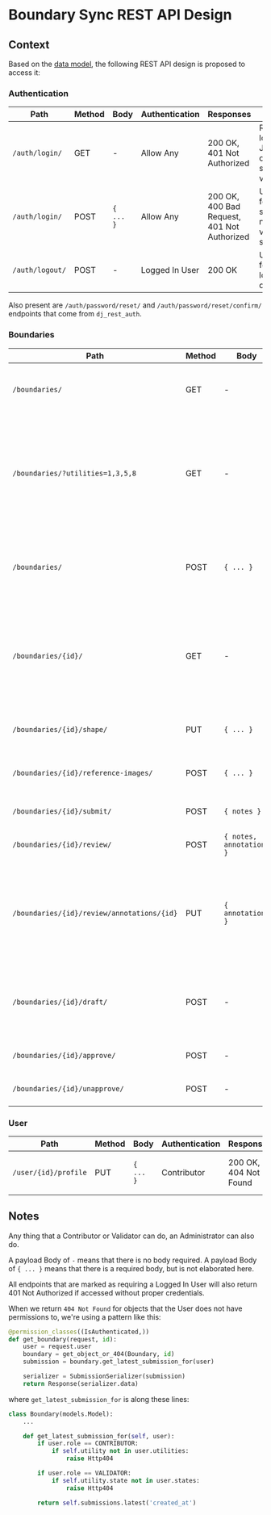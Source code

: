 # Boundary Sync REST API Design

## Context

Based on the [data model](./adr-001-data-models.md), the following REST API design is proposed to access it:

### Authentication

| Path            | Method | Body      | Authentication | Responses                                             | Notes                                        |
| --------------- | ------ | --------- | -------------- | ----------------------------------------------------- | -------------------------------------------- |
| `/auth/login/`  | GET    | -         | Allow Any      | 200 OK,<br />401 Not Authorized                       | Returns loging JSON if current session valid |
| `/auth/login/`  | POST   | `{ ... }` | Allow Any      | 200 OK,<br />400 Bad Request,<br />401 Not Authorized | Used for starting new valid session          |
| `/auth/logout/` | POST   | -         | Logged In User | 200 OK                                                | Used for logging out                         |

Also present are `/auth/password/reset/` and `/auth/password/reset/confirm/` endpoints that come from `dj_rest_auth`.

### Boundaries

| Path                                       | Method | Body                     | Authentication | Responses                                                  | Notes                                                                                                              |
| ------------------------------------------ | ------ | ------------------------ | -------------- | ---------------------------------------------------------- | ------------------------------------------------------------------------------------------------------------------ |
| `/boundaries/`                             | GET    | -                        | Logged In User | 200 OK                                                     | Returns list of all boundaries the user has access to                                                              |
| `/boundaries/?utilities=1,3,5,8`           | GET    | -                        | Logged In User | 200 OK,<br />401 Not Authorized                            | Returns list of boundaries in the given utilities. If the user does not have access to that utility, returns a 401 |
| `/boundaries/`                             | POST   | `{ ... }`                | Contributor    | 201 Created,<br />400 Bad Request,<br />401 Not Authorized | Creates a new boundary if the payload is correct and the user is authorized                                        |
| `/boundaries/{id}/`                        | GET    | -                        | Logged In User | 200 OK,<br />404 Not Found                                 | Returns boundary details if the user has access to it, else 404s. Includes all details about the boundary.         |
| `/boundaries/{id}/shape/`                  | PUT    | `{ ... }`                | Contributor    | 200 OK,<br />404 Not Found                                 | Updates the latest submission's shape                                                                              |
| `/boundaries/{id}/reference-images/`       | POST   | `{ ... }`                | Contributor    | 200 OK,<br />404 Not Found                                 | Adds a new reference image to the boundary                                                                         |
| `/boundaries/{id}/submit/`                 | POST   | `{ notes }`              | Contributor    | 200 OK,<br />404 Not Found                                 | Submits the boundary                                                                                               |
| `/boundaries/{id}/review/`                 | POST   | `{ notes, annotations }` | Validator      | 200 OK,<br />404 Not Found                                 | Reviews a boundary                                                                                                 |
| `/boundaries/{id}/review/annotations/{id}` | PUT    | `{ annotation }`         | Validator      | 200 OK,<br />404 Not Found                                 | Updates an annotation in the latest review. Older reviews are read-only, so no need to specify review id.          |
| `/boundaries/{id}/draft/`                  | POST   | -                        | Contributor    | 200 OK,<br />404 Not Found                                 | Creates a new draft submission for a boundary after a review                                                       |
| `/boundaries/{id}/approve/`                | POST   | -                        | Validator      | 200 OK,<br />404 Not Found                                 | Approves a boundary                                                                                                |
| `/boundaries/{id}/unapprove/`              | POST   | -                        | Validator      | 200 OK,<br />404 Not Found                                 | Unapproves a boundary                                                                                              |

### User

| Path                 | Method | Body      | Authentication | Responses                  | Notes                              |
| -------------------- | ------ | --------- | -------------- | -------------------------- | ---------------------------------- |
| `/user/{id}/profile` | PUT    | `{ ... }` | Contributor    | 200 OK,<br />404 Not Found | Update contributor contact details |

## Notes

Any thing that a Contributor or Validator can do, an Administrator can also do.

A payload Body of `-` means that there is no body required. A payload Body of `{ ... }` means that there is a required body, but is not elaborated here.

All endpoints that are marked as requiring a Logged In User will also return 401 Not Authorized if accessed without proper credentials.

When we return `404 Not Found` for objects that the User does not have permissions to, we're using a pattern like this:

```python
@permission_classes((IsAuthenticated,))
def get_boundary(request, id):
    user = request.user
    boundary = get_object_or_404(Boundary, id)
    submission = boundary.get_latest_submission_for(user)

    serializer = SubmissionSerializer(submission)
    return Response(serializer.data)
```

where `get_latest_submission_for` is along these lines:

```python
class Boundary(models.Model):
    ...

    def get_latest_submission_for(self, user):
        if user.role == CONTRIBUTOR:
            if self.utility not in user.utilities:
                raise Http404

        if user.role == VALIDATOR:
            if self.utility.state not in user.states:
                raise Http404

        return self.submissions.latest('created_at')
```
